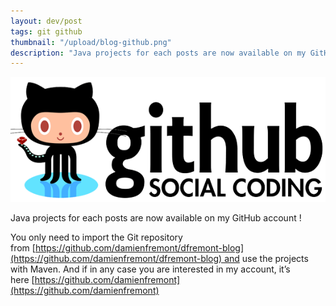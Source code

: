 ```yaml
---
layout: dev/post
tags: git github
thumbnail: "/upload/blog-github.png"
description: "Java projects for each posts are now available on my GitHub account..."
---
```


![alt text](/upload/blog-github.png)


Java projects for each posts are now available on my GitHub account !

You only need to import the Git repository from [https://github.com/damienfremont/dfremont-blog](https://github.com/damienfremont/dfremont-blog) and use the projects with Maven. And if in any case you are interested in my account, it’s here [https://github.com/damienfremont](https://github.com/damienfremont)
